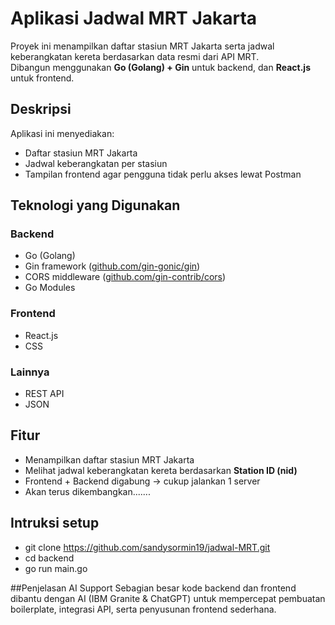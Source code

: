 # Aplikasi Jadwal MRT Jakarta

Proyek ini menampilkan daftar stasiun MRT Jakarta serta jadwal keberangkatan kereta berdasarkan data resmi dari API MRT.  
Dibangun menggunakan **Go (Golang) + Gin** untuk backend, dan **React.js** untuk frontend.

##  Deskripsi
Aplikasi ini menyediakan:
- Daftar stasiun MRT Jakarta
- Jadwal keberangkatan per stasiun
- Tampilan frontend agar pengguna tidak perlu akses lewat Postman

## Teknologi yang Digunakan

### Backend
- Go (Golang)
- Gin framework ([github.com/gin-gonic/gin](https://github.com/gin-gonic/gin))
- CORS middleware ([github.com/gin-contrib/cors](https://github.com/gin-contrib/cors))
- Go Modules

### Frontend
- React.js
- CSS

### Lainnya
- REST API
- JSON

## Fitur
- Menampilkan daftar stasiun MRT Jakarta
- Melihat jadwal keberangkatan kereta berdasarkan **Station ID (nid)**
- Frontend + Backend digabung → cukup jalankan 1 server
- Akan terus dikembangkan.......

## Intruksi setup
- git clone https://github.com/sandysormin19/jadwal-MRT.git
- cd backend
- go run main.go

##Penjelasan AI Support
Sebagian besar kode backend dan frontend dibantu dengan AI (IBM Granite & ChatGPT) 
untuk mempercepat pembuatan boilerplate, integrasi API, serta penyusunan frontend sederhana.

